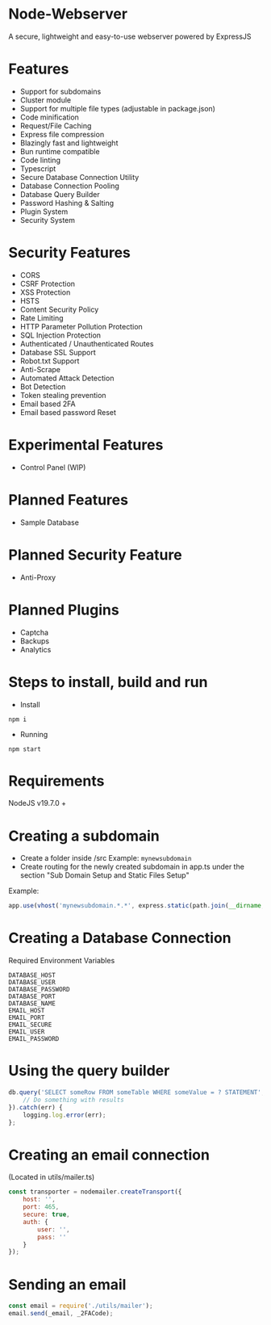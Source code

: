 # Node-Webserver
A secure, lightweight and easy-to-use webserver powered by ExpressJS

# Features
- Support for subdomains
- Cluster module
- Support for multiple file types (adjustable in package.json)
- Code minification
- Request/File Caching
- Express file compression
- Blazingly fast and lightweight
- Bun runtime compatible
- Code linting
- Typescript
- Secure Database Connection Utility
- Database Connection Pooling
- Database Query Builder
- Password Hashing & Salting
- Plugin System
- Security System

# Security Features
- CORS
- CSRF Protection
- XSS Protection
- HSTS
- Content Security Policy
- Rate Limiting
- HTTP Parameter Pollution Protection
- SQL Injection Protection
- Authenticated / Unauthenticated Routes
- Database SSL Support
- Robot.txt Support
- Anti-Scrape
- Automated Attack Detection
- Bot Detection
- Token stealing prevention
- Email based 2FA
- Email based password Reset

# Experimental Features
- Control Panel (WIP)

# Planned Features
- Sample Database

# Planned Security Feature
- Anti-Proxy

# Planned Plugins
- Captcha
- Backups
- Analytics

# Steps to install, build and run
- Install
```
npm i
```
- Running
```
npm start
```

# Requirements
NodeJS v19.7.0 +

# Creating a subdomain
- Create a folder inside /src
Example: ``mynewsubdomain``
- Create routing for the newly created subdomain in app.ts under the section "Sub Domain Setup and Static Files Setup"

Example:

```js
app.use(vhost('mynewsubdomain.*.*', express.static(path.join(__dirname, '/mynewsubdomain'))));
```

# Creating a Database Connection
Required Environment Variables
```
DATABASE_HOST
DATABASE_USER
DATABASE_PASSWORD
DATABASE_PORT
DATABASE_NAME
EMAIL_HOST
EMAIL_PORT
EMAIL_SECURE
EMAIL_USER
EMAIL_PASSWORD
```

# Using the query builder
```js
db.query('SELECT someRow FROM someTable WHERE someValue = ? STATEMENT', [someValue]).then((results) => {
    // Do something with results
}).catch(err) {
    logging.log.error(err);
};

```

# Creating an email connection
(Located in utils/mailer.ts)
```js
const transporter = nodemailer.createTransport({
    host: '',
    port: 465,
    secure: true,
    auth: {
        user: '',
        pass: ''
    }
});
```

# Sending an email
```js
const email = require('./utils/mailer');
email.send(_email, _2FACode);
```